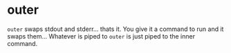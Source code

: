 # outer

`outer` swaps stdout and stderr... thats it. You give it a command to run and it swaps them...
Whatever is piped to `outer` is just piped to the inner command.
